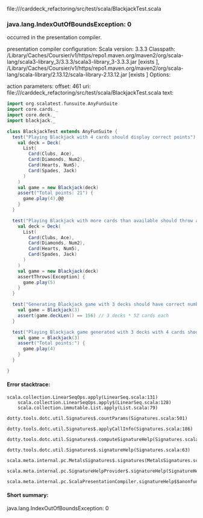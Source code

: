 file://<WORKSPACE>/carddeck_refactoring/src/test/scala/BlackjackTest.scala
### java.lang.IndexOutOfBoundsException: 0

occurred in the presentation compiler.

presentation compiler configuration:
Scala version: 3.3.3
Classpath:
<HOME>/Library/Caches/Coursier/v1/https/repo1.maven.org/maven2/org/scala-lang/scala3-library_3/3.3.3/scala3-library_3-3.3.3.jar [exists ], <HOME>/Library/Caches/Coursier/v1/https/repo1.maven.org/maven2/org/scala-lang/scala-library/2.13.12/scala-library-2.13.12.jar [exists ]
Options:



action parameters:
offset: 461
uri: file://<WORKSPACE>/carddeck_refactoring/src/test/scala/BlackjackTest.scala
text:
```scala
import org.scalatest.funsuite.AnyFunSuite
import core.cards._
import core.deck._
import blackjack._

class BlackjackTest extends AnyFunSuite {
  test("Playing Blackjack with 4 cards should display correct points") {
    val deck = Deck(
      List(
        Card(Clubs, Ace),
        Card(Diamonds, Num2),
        Card(Hearts, Num5),
        Card(Spades, Jack)
      )
    )
    val game = new Blackjack(deck)
    assert("Total points: 21") {
      game.play(4),@@
    }
  }

  test("Playing Blackjack with more cards than available should throw an exception") {
    val deck = Deck(
      List(
        Card(Clubs, Ace),
        Card(Diamonds, Num2),
        Card(Hearts, Num5),
        Card(Spades, Jack)
      )
    )
    val game = new Blackjack(deck)
    assertThrows[Exception] {
      game.play(5)
    }
  }

  test("Generating Blackjack game with 3 decks should have correct number of cards") {
    val game = Blackjack(3)
    assert(game.deckLen() == 156) // 3 decks * 52 cards each
  }

  test("Playing Blackjack game generated with 3 decks with 4 cards should display correct points") {
    val game = Blackjack(3)
    assert("Total points:") {
      game.play(4)
    }
  }

}

```



#### Error stacktrace:

```
scala.collection.LinearSeqOps.apply(LinearSeq.scala:131)
	scala.collection.LinearSeqOps.apply$(LinearSeq.scala:128)
	scala.collection.immutable.List.apply(List.scala:79)
	dotty.tools.dotc.util.Signatures$.countParams(Signatures.scala:501)
	dotty.tools.dotc.util.Signatures$.applyCallInfo(Signatures.scala:186)
	dotty.tools.dotc.util.Signatures$.computeSignatureHelp(Signatures.scala:94)
	dotty.tools.dotc.util.Signatures$.signatureHelp(Signatures.scala:63)
	scala.meta.internal.pc.MetalsSignatures$.signatures(MetalsSignatures.scala:17)
	scala.meta.internal.pc.SignatureHelpProvider$.signatureHelp(SignatureHelpProvider.scala:51)
	scala.meta.internal.pc.ScalaPresentationCompiler.signatureHelp$$anonfun$1(ScalaPresentationCompiler.scala:412)
```
#### Short summary: 

java.lang.IndexOutOfBoundsException: 0